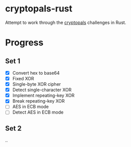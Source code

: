 # cryptopals-rust

Attempt to work through the [cryptopals](http://cryptopals.com/) challenges in Rust.

# Progress

## Set 1
- [x] Convert hex to base64
- [x] Fixed XOR
- [x] Single-byte XOR cipher
- [x] Detect single-character XOR
- [x] Implement repeating-key XOR
- [x] Break repeating-key XOR
- [ ] AES in ECB mode
- [ ] Detect AES in ECB mode

## Set 2

..
